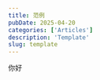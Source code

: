 ```yaml
---
title: 范例
pubDate: 2025-04-20
categories: ['Articles']
description: 'Template'
slug: template
---
```


你好